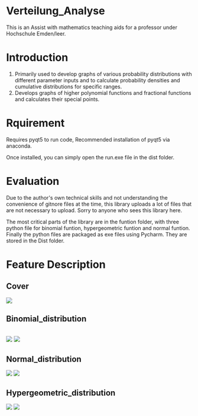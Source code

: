 # Verteilung_Analyse
This is an Assist with mathematics teaching aids for a professor under Hochschule Emden/leer.

# Introduction
1. Primarily used to develop graphs of various probability distributions with different parameter inputs and to calculate probability densities and cumulative distributions for specific ranges. 
2. Develops graphs of higher polynomial functions and fractional functions and calculates their special points.

# Rquirement
Requires pyqt5 to run code, Recommended installation of pyqt5 via anaconda.

Once installed, you can simply open the run.exe file in the dist folder.


# Evaluation
Due to the author's own technical skills and not understanding  the convenience of gitnore files at the time, this library uploads a lot of files that are not necessary to upload. Sorry to anyone who sees this library here.

The most critical parts of the library are in the funtion folder, with three python file for binomial funtion, hypergeometric funtion and normal funtion. Finally the python files are packaged as exe files using Pycharm. They are stored in the Dist folder.

# Feature Description
## Cover
![](https://github.com/ShaohuaTong/Verteilung_Analyse/blob/master/results/cover.jpg)

## Binomial_distribution
![](https://github.com/ShaohuaTong/Verteilung_Analyse/blob/master/results/binomial_distribution.jpg)
![](https://github.com/ShaohuaTong/Verteilung_Analyse/blob/master/results/binomial_distribution_cdf.jpg)
- 
## Normal_distribution
![](https://github.com/ShaohuaTong/Verteilung_Analyse/blob/master/results/normal_distribution_pdf.jpg)
![](https://github.com/ShaohuaTong/Verteilung_Analyse/blob/master/results/normal_distribution_pdf.jpg)

## Hypergeometric_distribution
![](https://github.com/ShaohuaTong/Verteilung_Analyse/blob/master/results/Hypergeometric_distribution_pdf.jpg)
![](https://github.com/ShaohuaTong/Verteilung_Analyse/blob/master/results/Hypergeometric_distribution_cdf.jpg)
